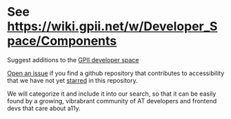 # See https://wiki.gpii.net/w/Developer_Space/Components
Suggest additions to the [GPII developer space](http://ds.gpii.net/components)

[Open an issue](https://github.com/dspace-projects/additions/issues/new) if you find a github repository that contributes to accessibility that we have not yet [starred](https://github.com/dspace-projects?tab=stars) in this repository.

We will categorize it and include it into our search, so that it can be easily found by a growing, vibrabrant community of AT developers and frontend devs that care about a11y.
